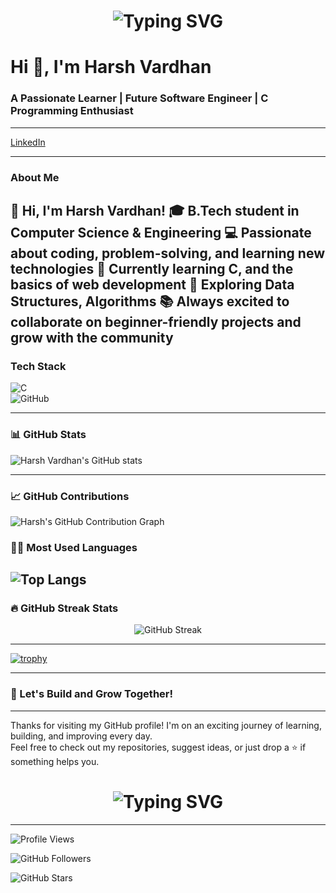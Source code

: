 <h1 align="center">
  <img src="https://readme-typing-svg.herokuapp.com?font=Fira+Code&size=30&duration=3000&pause=1000&color=007BFF&center=true&vCenter=true&width=800&lines=👋+Hello+World!+My+name+is+Harsh+Vardhan.;Welcome+to+my+GitHub+profile." alt="Typing SVG" />
</h1>



# Hi 👋, I'm Harsh Vardhan 
### A Passionate Learner | Future Software Engineer | C Programming Enthusiast
---
[LinkedIn](https://www.linkedin.com/in/harsh-vardhan-b6a912325?utm_source=share&utm_campaign=share_via&utm_content=profile&utm_medium=android_app)


---

### About Me  
👋 Hi, I'm Harsh Vardhan!
🎓 B.Tech student in Computer Science & Engineering
💻 Passionate about coding, problem-solving, and learning new technologies
🌱 Currently learning C, and the basics of web development
🔧 Exploring Data Structures, Algorithms
📚 Always excited to collaborate on beginner-friendly projects and grow with the community
---

### Tech Stack  
![C](https://img.shields.io/badge/C-A8B9CC?style=flat&logo=c&logoColor=white)  
![GitHub](https://img.shields.io/badge/GitHub-100000?style=flat&logo=github&logoColor=white)

---

### 📊 GitHub Stats  
![Harsh Vardhan's GitHub stats](https://github-readme-stats.vercel.app/api?username=harsh0717vj&show_icons=true&theme=tokyonight)

---
### 📈 GitHub Contributions

![Harsh's GitHub Contribution Graph](https://github-readme-activity-graph.vercel.app/graph?username=harsh0717vj&theme=react-dark&hide_border=true)

### 👨‍💻 Most Used Languages  
![Top Langs](https://github-readme-stats.vercel.app/api/top-langs/?username=harsh0717vj&layout=compact&theme=tokyonight)
---
### 🔥 GitHub Streak Stats
<p align="center">
  <img src="https://streak-stats.demolab.com?user=harsh0717vj&theme=react&hide_border=true&date_format=j%20M%5B%20Y%5D" alt="GitHub Streak" />
</p>

---


[![trophy](https://github-profile-trophy.vercel.app/?username=harsh0717vj&theme=gruvbox)](https://github.com/ryo-ma/github-profile-trophy)


---

### 🚀 Let's Build and Grow Together!

---

Thanks for visiting my GitHub profile! I'm on an exciting journey of learning, building, and improving every day.  
Feel free to check out my repositories, suggest ideas, or just drop a ⭐️ if something helps you.

<h1 align="center">
  <img src="https://readme-typing-svg.herokuapp.com?font=Fira+Code&size=25&duration=3000&pause=1000&color=00C853&center=true&vCenter=true&width=500&lines=Happy+Coding!+%F0%9F%99%8C;—+Harsh+Vardhan" alt="Typing SVG" />
</h1>

---

![Profile Views](https://komarev.com/ghpvc/?username=harsh0717vj&label=Profile+Views&color=0e75b6&style=flat)

![GitHub Followers](https://img.shields.io/github/followers/harsh0717vj?label=Followers&style=flat&color=0e75b6)



![GitHub Stars](https://img.shields.io/github/stars/harsh0717vj?affiliations=OWNER&label=Stars&style=flat&color=0e75b6)
